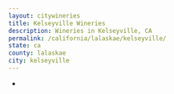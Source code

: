```yaml
---
layout: citywineries
title: Kelseyville Wineries
description: Wineries in Kelseyville, CA
permalink: /california/lalaskae/kelseyville/
state: ca
county: lalaskae
city: kelseyville
---
```

-
